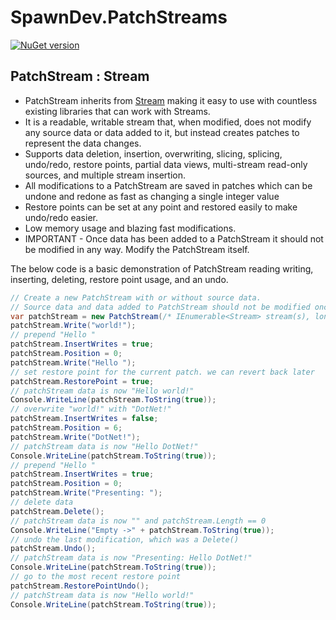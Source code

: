 # SpawnDev.PatchStreams

[![NuGet version](https://badge.fury.io/nu/SpawnDev.PatchStreams.svg)](https://www.nuget.org/packages/SpawnDev.PatchStreams)

## PatchStream : Stream

- PatchStream inherits from [Stream](https://learn.microsoft.com/en-us/dotnet/api/system.io.stream?view=net-8.0) making it easy to use with countless existing libraries that can work with Streams.
- It is a readable, writable stream that, when modified, does not modify any source data or data added to it, but instead creates patches to represent the data changes.
- Supports data deletion, insertion, overwriting, slicing, splicing, undo/redo, restore points, partial data views, multi-stream read-only sources, and multiple stream insertion.
- All modifications to a PatchStream are saved in patches which can be undone and redone as fast as changing a single integer value
- Restore points can be set at any point and restored easily to make undo/redo easier.
- Low memory usage and blazing fast modifications.
- IMPORTANT - Once data has been added to a PatchStream it should not be modified in any way. Modify the PatchStream itself.


The below code is a basic demonstration of PatchStream reading writing, inserting, deleting, restore point usage, and an undo.
```cs
// Create a new PatchStream with or without source data.
// Source data and data added to PatchStream should not be modified once it is added
var patchStream = new PatchStream(/* IEnumerable<Stream> stream(s), long offset?, long size? */);
patchStream.Write("world!");
// prepend "Hello "
patchStream.InsertWrites = true;
patchStream.Position = 0;
patchStream.Write("Hello ");
// set restore point for the current patch. we can revert back later
patchStream.RestorePoint = true;
// patchStream data is now "Hello world!"
Console.WriteLine(patchStream.ToString(true));
// overwrite "world!" with "DotNet!"
patchStream.InsertWrites = false;
patchStream.Position = 6;
patchStream.Write("DotNet!");
// patchStream data is now "Hello DotNet!"
Console.WriteLine(patchStream.ToString(true));
// prepend "Hello "
patchStream.InsertWrites = true;
patchStream.Position = 0;
patchStream.Write("Presenting: ");
// delete data
patchStream.Delete();
// patchStream data is now "" and patchStream.Length == 0
Console.WriteLine("Empty ->" + patchStream.ToString(true));
// undo the last modification, which was a Delete()
patchStream.Undo();
// patchStream data is now "Presenting: Hello DotNet!"
Console.WriteLine(patchStream.ToString(true));
// go to the most recent restore point
patchStream.RestorePointUndo();
// patchStream data is now "Hello world!"
Console.WriteLine(patchStream.ToString(true));
```